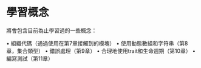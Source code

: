 # 學習概念

將會包含目前為止學習過的一些概念：

• 組織代碼（通過使用在第7章接觸到的模塊）
• 使用動態數組和字符串（第8章，集合類型）
• 錯誤處理（第9章）
• 合理地使用trait和生命週期（第10章）
• 編寫測試（第11章）
